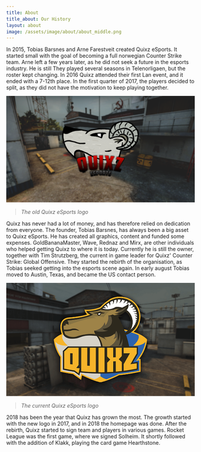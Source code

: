 ```yaml
---
title: About
title_about: Our History
layout: about
image: /assets/image/about/about_middle.png
---
```

In 2015, Tobias Barsnes and Arne Farestveit created Quixz eSports. It started small with the goal of becoming a full norwegian Counter Strike team. Arne left a few years later, as he did not seek a future in the esports industry. He is still  They played several seasons in Telenorligaen, but the roster kept changing. In 2016 Quixz attended their first Lan event, and it ended with a 7-12th place. In the first quarter of 2017, the players decided to split, as they did not have the motivation to keep playing together.

![Old Quixz eSports logo](/assets/image/articles/old_logo.png) 

> _The old Quixz eSports logo_

Quixz has never had a lot of money, and has therefore relied on dedication from everyone. The founder, Tobias Barsnes, has always been a big asset to Quixz eSports. He has created all graphics, content and funded some expenses. GoldBananaMaster, Wave, Rednaz and Mirx, are other individuals who helped getting Quixz to where it is today. Currently he is still the owner, together with Tim Strutzberg, the current in game leader for Quixz' Counter Strike: Global Offensive. They started the rebirth of the organisation, as Tobias seeked getting into the esports scene again. In early august Tobias moved to Austin, Texas, and became the US contact person.

![Quixz eSports logo](/assets/image/articles/about_middle.png)

> _The current Quixz eSports logo_

2018 has been the year that Quixz has grown the most. The growth started with the new logo in 2017, and in 2018 the homepage was done. After the rebirth, Quixz started to sign team and players in various games. Rocket League was the first game, where we signed Solheim. It shortly followed with the addition of Klakk, playing the card game Hearthstone.

